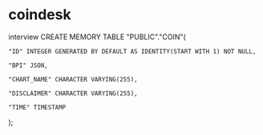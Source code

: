 # coindesk
interview
CREATE MEMORY TABLE "PUBLIC"."COIN"(

    "ID" INTEGER GENERATED BY DEFAULT AS IDENTITY(START WITH 1) NOT NULL,

    "BPI" JSON,

    "CHART_NAME" CHARACTER VARYING(255),

    "DISCLAIMER" CHARACTER VARYING(255),

    "TIME" TIMESTAMP

);
